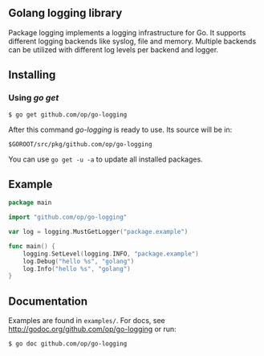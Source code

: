 ## Golang logging library

Package logging implements a logging infrastructure for Go. It supports
different logging backends like syslog, file and memory. Multiple backends
can be utilized with different log levels per backend and logger.

## Installing

### Using *go get*

    $ go get github.com/op/go-logging

After this command *go-logging* is ready to use. Its source will be in:

    $GOROOT/src/pkg/github.com/op/go-logging

You can use `go get -u -a` to update all installed packages.

## Example

```go
package main

import "github.com/op/go-logging"

var log = logging.MustGetLogger("package.example")

func main() {
	logging.SetLevel(logging.INFO, "package.example")
	log.Debug("hello %s", "golang")
	log.Info("hello %s", "golang")
}
```

## Documentation

Examples are found in `examples/`. For docs, see http://godoc.org/github.com/op/go-logging or run:

    $ go doc github.com/op/go-logging
